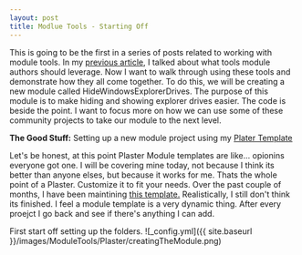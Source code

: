 ```yaml
---
layout: post
title: Modlue Tools - Starting Off
---
```


This is going to be the first in a series of posts related to working with module tools.
In my [previous article](http://overpoweredshell.com//Tools-Module-Authors-Should-Leverage/), I talked about what tools module authors should leverage.
Now I want to walk through using these tools and demonstrate how they all come together.
To do this, we will be creating a new module called HideWindowsExplorerDrives.
The purpose of this module is to make hiding and showing explorer drives easier.
The code is beside the point.
I want to focus more on how we can use some of these community projects to take our module to the next level.

**The Good Stuff:**
Setting up a new module project using my [Plater Template](https://github.com/dchristian3188/PlasterTemplates)

<!-- more -->

Let's be honest, at this point Plaster Module templates are like... opionins everyone got one.
I will be covering mine today, not because I think its better than anyone elses, but because it works for me.
Thats the whole point of a Plaster.
Customize it to fit your needs.
Over the past couple of months, I have been maintining [this template.](https://github.com/dchristian3188/PlasterTemplates/tree/master/Module)
Realistically,  I still don't think its finished.
I feel a module template is a very dynamic thing.
After every proejct I go back and see if there's anything I can add.

First start off setting up the folders.
![_config.yml]({{ site.baseurl }}/images/ModuleTools/Plaster/creatingTheModule.png)


